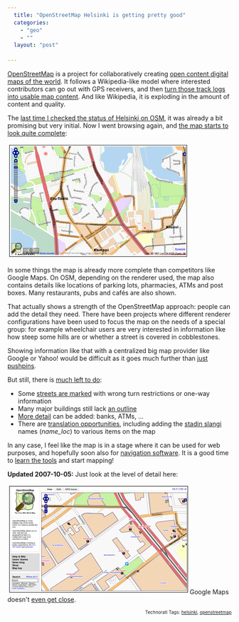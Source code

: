 ```yaml
---
  title: "OpenStreetMap Helsinki is getting pretty good"
  categories: 
    - "geo"
    - ""
  layout: "post"

---
```

<a href="http://openstreetmap.org/">OpenStreetMap</a> is a project for collaboratively creating <a href="http://wiki.openstreetmap.org/index.php/FAQ#Why_are_you_making_OpenStreetMap.3F">open content digital maps of the world</a>. It follows a Wikipedia-like model where interested contributors can go out with GPS receivers, and then <a href="http://wiki.openstreetmap.org/index.php/Beginners%27_Guide">turn those track logs into usable map content</a>. And like Wikipedia, it is exploding in the amount of content and quality.

The <a href="http://bergie.iki.fi/blog/maemo_mapper-openstreetmap_and_wikipedia/">last time I checked the status of Helsinki on OSM</a>, it was already a bit promising but very initial. Now I went browsing again, and <a href="http://informationfreeway.org/?lat=60.17161850475043&amp;lon=24.943855935770962&amp;zoom=14&amp;layers=B000F000">the map starts to look quite complete</a>:

<img src="/files/osm-etutoolo-20071001.jpg" height="249" width="398" border="1" hspace="4" vspace="4" alt="OpenStreetMap of Etu-Töölö, Helsinki" title="OpenStreetMap of Etu-Töölö, Helsinki" />

In some things the map is already more complete than competitors like Google Maps. On OSM, depending on the renderer used, the map also contains details like locations of parking lots, pharmacies, ATMs and post boxes. Many restaurants, pubs and cafés are also shown.

That actually shows a strength of the OpenStreetMap approach: people can add the detail they need. There have been projects where different renderer configurations have been used to focus the map on the needs of a special group: for example wheelchair users are very interested in information like how steep some hills are or whether a street is covered in cobblestones.

Showing information like that with a centralized big map provider like Google or Yahoo! would be difficult as it goes much further than <a href="http://geometrybag.wordpress.com/2007/07/17/more-than-just-pushpins/">just pushpins</a>.

But still, there is <a href="http://wiki.openstreetmap.org/index.php/WikiProject_Finland">much left to do</a>:
<ul><li>Some <a href="http://wiki.openstreetmap.org/index.php/Map_Features#Highway">streets are marked</a> with wrong turn restrictions or one-way information</li><li>Many major buildings still lack <a href="http://wiki.openstreetmap.org/index.php/Proposed_features/Building">an outline</a></li><li><a href="http://wiki.openstreetmap.org/index.php/Map_Features">More detail</a> can be added: banks, ATMs, ...</li><li>There are <a href="http://wiki.openstreetmap.org/index.php/Bilingual_street_names">translation opportunities</a>, including adding the <a href="http://en.wikipedia.org/wiki/Helsinki_slang">stadin slangi</a> names (<em>name_loc</em>) to various items on the map</li></ul>In any case, I feel like the map is in a stage where it can be used for web purposes, and hopefully soon also for <a href="http://bergie.iki.fi/blog/notes_from_the_state_of_the_map_conference/#b3a9ee267eb9b222235a1f048755da38">navigation software</a>. It is a good time to <a href="http://wiki.openstreetmap.org/index.php/Potlatch/Primer">learn the tools</a> and start mapping!

<strong>Updated 2007-10-05:</strong> Just look at the level of detail here:

<a href="/files/osm-kampinkeskus-20071005-mapnik.png"><img src="/files/osm-kampinkeskus-20071005-mapnik-tm.jpg" height="237" width="400" border="1" hspace="4" vspace="4" alt="Osm-Kampinkeskus-20071005-Mapnik" /></a><span style="font-size:0pt;">
</span><span style="font-size:0pt;">
</span>Google Maps doesn't <a href="http://maps.google.com/?ie=UTF8&amp;ll=60.170074,24.934856&amp;spn=0.002647,0.007821&amp;z=17&amp;om=1">even get close</a>.

<p style="text-align:right;font-size:10px;">Technorati Tags: <a href="http://www.technorati.com/tag/helsinki" rel="tag">helsinki</a>, <a href="http://www.technorati.com/tag/openstreetmap" rel="tag">openstreetmap</a></p>